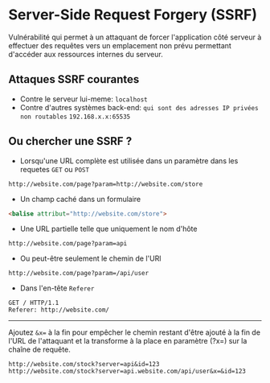 # Server-Side Request Forgery (SSRF)
Vulnérabilité qui permet à un attaquant de forcer l'application côté serveur à effectuer des requêtes vers un emplacement non prévu permettant d'accéder aux ressources internes du serveur.

## Attaques SSRF courantes

- Contre le serveur lui-meme: `localhost`
- Contre d'autres systèmes back-end: `qui sont des adresses IP privées non routables` `192.168.x.x:65535`

## Ou chercher une SSRF ?
- Lorsqu'une URL complète est utilisée dans un paramètre dans les requetes `GET` ou `POST`

```http
http://website.com/page?param=http://website.com/store
```

- Un champ caché dans un formulaire

```html
<balise attribut="http://website.com/store">
```

- Une URL partielle telle que uniquement le nom d'hôte

```http
http://website.com/page?param=api
```

- Ou peut-être seulement le chemin de l'URl

```http
http://website.com/page?param=/api/user
```

- Dans l'en-tête `Referer`

```http
GET / HTTP/1.1
Referer: http://website.com/
```

---
Ajoutez `&x=` à la fin pour empêcher le chemin restant d'être ajouté à la fin de l'URL de l'attaquant et la transforme à la place en paramètre (?x=) sur la chaîne de requête.

```http
http://website.com/stock?server=api&id=123
http://website.com/stock?server=api.website.com/api/user&x=&id=123
```

